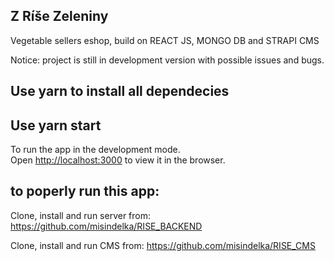 ## Z Ríše Zeleniny

Vegetable sellers eshop, build on REACT JS, MONGO DB and STRAPI CMS

Notice: project is still in development version with possible issues and bugs.

## Use yarn to install all dependecies 

## Use yarn start

To run the app in the development mode.\
Open [http://localhost:3000](http://localhost:3000) to view it in the browser.


## to poperly run this app: 

Clone, install and run server from: https://github.com/misindelka/RISE_BACKEND

Clone, install and run CMS from: https://github.com/misindelka/RISE_CMS
 


